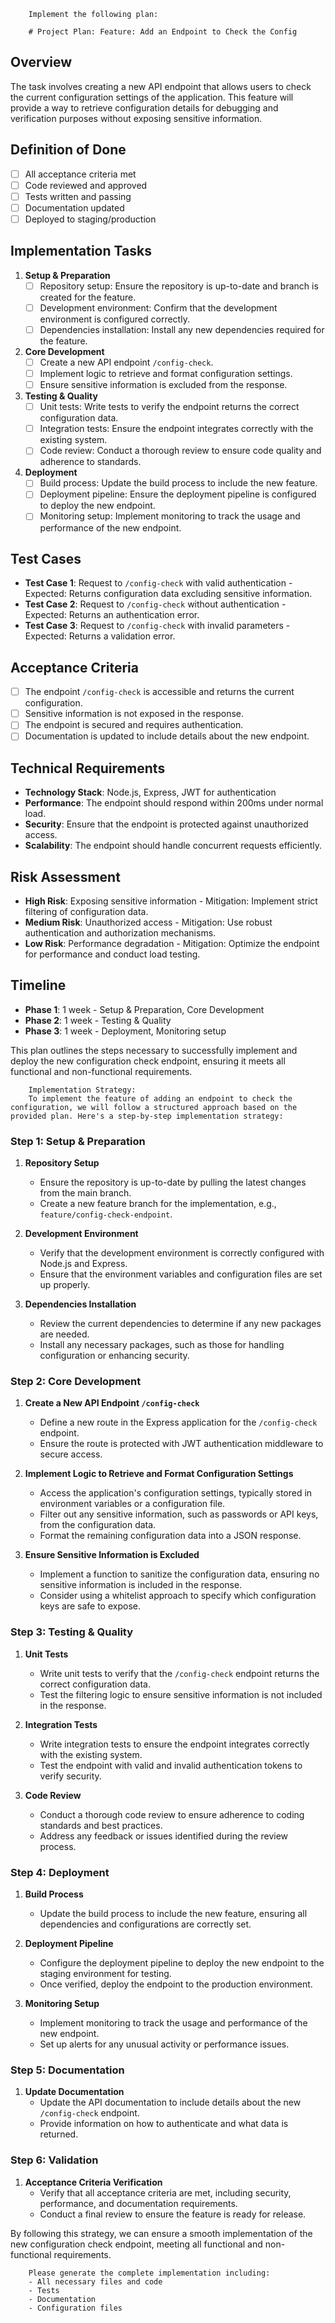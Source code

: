 
        Implement the following plan:
        
        # Project Plan: Feature: Add an Endpoint to Check the Config

## Overview
The task involves creating a new API endpoint that allows users to check the current configuration settings of the application. This feature will provide a way to retrieve configuration details for debugging and verification purposes without exposing sensitive information.

## Definition of Done
- [ ] All acceptance criteria met
- [ ] Code reviewed and approved
- [ ] Tests written and passing
- [ ] Documentation updated
- [ ] Deployed to staging/production

## Implementation Tasks

1. **Setup & Preparation**
   - [ ] Repository setup: Ensure the repository is up-to-date and branch is created for the feature.
   - [ ] Development environment: Confirm that the development environment is configured correctly.
   - [ ] Dependencies installation: Install any new dependencies required for the feature.

2. **Core Development**
   - [ ] Create a new API endpoint `/config-check`.
   - [ ] Implement logic to retrieve and format configuration settings.
   - [ ] Ensure sensitive information is excluded from the response.

3. **Testing & Quality**
   - [ ] Unit tests: Write tests to verify the endpoint returns the correct configuration data.
   - [ ] Integration tests: Ensure the endpoint integrates correctly with the existing system.
   - [ ] Code review: Conduct a thorough review to ensure code quality and adherence to standards.

4. **Deployment**
   - [ ] Build process: Update the build process to include the new feature.
   - [ ] Deployment pipeline: Ensure the deployment pipeline is configured to deploy the new endpoint.
   - [ ] Monitoring setup: Implement monitoring to track the usage and performance of the new endpoint.

## Test Cases
- **Test Case 1**: Request to `/config-check` with valid authentication - Expected: Returns configuration data excluding sensitive information.
- **Test Case 2**: Request to `/config-check` without authentication - Expected: Returns an authentication error.
- **Test Case 3**: Request to `/config-check` with invalid parameters - Expected: Returns a validation error.

## Acceptance Criteria
- [ ] The endpoint `/config-check` is accessible and returns the current configuration.
- [ ] Sensitive information is not exposed in the response.
- [ ] The endpoint is secured and requires authentication.
- [ ] Documentation is updated to include details about the new endpoint.

## Technical Requirements
- **Technology Stack**: Node.js, Express, JWT for authentication
- **Performance**: The endpoint should respond within 200ms under normal load.
- **Security**: Ensure that the endpoint is protected against unauthorized access.
- **Scalability**: The endpoint should handle concurrent requests efficiently.

## Risk Assessment
- **High Risk**: Exposing sensitive information - Mitigation: Implement strict filtering of configuration data.
- **Medium Risk**: Unauthorized access - Mitigation: Use robust authentication and authorization mechanisms.
- **Low Risk**: Performance degradation - Mitigation: Optimize the endpoint for performance and conduct load testing.

## Timeline
- **Phase 1**: 1 week - Setup & Preparation, Core Development
- **Phase 2**: 1 week - Testing & Quality
- **Phase 3**: 1 week - Deployment, Monitoring setup

This plan outlines the steps necessary to successfully implement and deploy the new configuration check endpoint, ensuring it meets all functional and non-functional requirements.
        
        Implementation Strategy:
        To implement the feature of adding an endpoint to check the configuration, we will follow a structured approach based on the provided plan. Here's a step-by-step implementation strategy:

### Step 1: Setup & Preparation

1. **Repository Setup**
   - Ensure the repository is up-to-date by pulling the latest changes from the main branch.
   - Create a new feature branch for the implementation, e.g., `feature/config-check-endpoint`.

2. **Development Environment**
   - Verify that the development environment is correctly configured with Node.js and Express.
   - Ensure that the environment variables and configuration files are set up properly.

3. **Dependencies Installation**
   - Review the current dependencies to determine if any new packages are needed.
   - Install any necessary packages, such as those for handling configuration or enhancing security.

### Step 2: Core Development

1. **Create a New API Endpoint `/config-check`**
   - Define a new route in the Express application for the `/config-check` endpoint.
   - Ensure the route is protected with JWT authentication middleware to secure access.

2. **Implement Logic to Retrieve and Format Configuration Settings**
   - Access the application's configuration settings, typically stored in environment variables or a configuration file.
   - Filter out any sensitive information, such as passwords or API keys, from the configuration data.
   - Format the remaining configuration data into a JSON response.

3. **Ensure Sensitive Information is Excluded**
   - Implement a function to sanitize the configuration data, ensuring no sensitive information is included in the response.
   - Consider using a whitelist approach to specify which configuration keys are safe to expose.

### Step 3: Testing & Quality

1. **Unit Tests**
   - Write unit tests to verify that the `/config-check` endpoint returns the correct configuration data.
   - Test the filtering logic to ensure sensitive information is not included in the response.

2. **Integration Tests**
   - Write integration tests to ensure the endpoint integrates correctly with the existing system.
   - Test the endpoint with valid and invalid authentication tokens to verify security.

3. **Code Review**
   - Conduct a thorough code review to ensure adherence to coding standards and best practices.
   - Address any feedback or issues identified during the review process.

### Step 4: Deployment

1. **Build Process**
   - Update the build process to include the new feature, ensuring all dependencies and configurations are correctly set.

2. **Deployment Pipeline**
   - Configure the deployment pipeline to deploy the new endpoint to the staging environment for testing.
   - Once verified, deploy the endpoint to the production environment.

3. **Monitoring Setup**
   - Implement monitoring to track the usage and performance of the new endpoint.
   - Set up alerts for any unusual activity or performance issues.

### Step 5: Documentation

1. **Update Documentation**
   - Update the API documentation to include details about the new `/config-check` endpoint.
   - Provide information on how to authenticate and what data is returned.

### Step 6: Validation

1. **Acceptance Criteria Verification**
   - Verify that all acceptance criteria are met, including security, performance, and documentation requirements.
   - Conduct a final review to ensure the feature is ready for release.

By following this strategy, we can ensure a smooth implementation of the new configuration check endpoint, meeting all functional and non-functional requirements.
        
        Please generate the complete implementation including:
        - All necessary files and code
        - Tests
        - Documentation
        - Configuration files
        